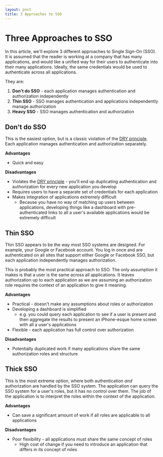 ```yaml
---
layout: post
title: 3 Approaches to SSO
---
```


Three Approaches to SSO
=======================

In this article, we'll explore 3 different approaches to Single Sign-On (SSO). It is assumed that the reader is working at a company that has many applications, and would like a unified way for their users to authenticate into their many applications. Ideally, the same credentials would be used to authenticate across all applications.

They are:

1. __Don't do SSO__ - each application manages authentication and authorization independently
2. __Thin SSO__ - SSO manages authentication and applications independently manage authorization
3. __Heavy SSO__ - SSO manages authentication and authorization


Don't do SSO
------------

This is the easiest option, but is a classic violation of the [DRY principle](http://en.wikipedia.org/wiki/Don't_repeat_yourself "Don't repeat yourself"). Each application manages authentication and authorization separately.

__Advantages__

* Quick and easy

__Disadvantages__

* Violates the [DRY principle](http://en.wikipedia.org/wiki/Don't_repeat_yourself "Don't repeat yourself") - you'll end up duplicating authentication and authorization for every new application you develop
* Requires users to have a separate set of credentials for each application
* Makes integration of applications extremely difficult
  - Because you have no way of matching up users between applications, developing things like a dashboard with pre-authenticated links to all a user's available applications would be extremely difficult


Thin SSO
--------

Thin SSO appears to be the way most SSO systems are designed. For example, your Google or Facebook account. You log in once and are authenticated on all sites that support either Google or Facebook SSO, but each application independently manages authorization.

This is probably the most practical approach to SSO. The only assumption it makes is that a user is the same across all applications. It leaves authorization up to each application as we are assuming an authorization role requires the context of an application to give it meaning.

__Advantages__

* Practical - doesn't make any assumptions about roles or authorization
* Developing a dashboard is simplified
  * e.g. you could query each application to see if a user is present and then aggregate the results to present an iPhone-esque home screen with all a user's applications
* Flexible - each application has full control over authorization

__Disadvantages__

* Potentially duplicated work if many applications share the same authorization roles and structure


Thick SSO
---------

This is the most extreme option, where both authentication _and_ authorization are handled by the SSO system. The application can query the SSO system for a user's roles, but it has no control over them. The job of the application is to interpret the roles within the context of the application.

__Advantages__

* Can save a significant amount of work if all roles are applicable to all applications

__Disadvantages__

* Poor flexibility - all applications must share the same concept of roles
  * High cost of change if you need to introduce an application that differs in its concept of roles